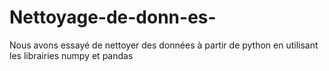 # Nettoyage-de-donn-es-
Nous avons essayé de nettoyer des données à partir de python en utilisant les librairies numpy et pandas
